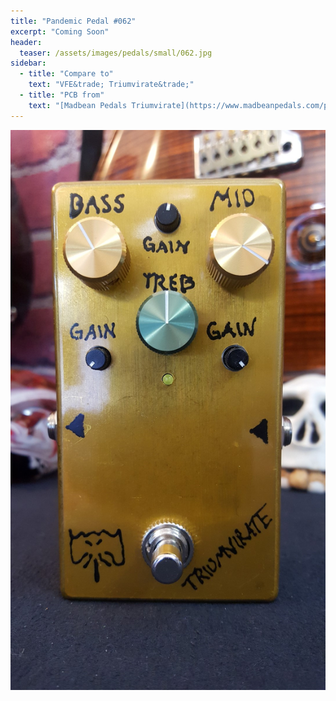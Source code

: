 ```yaml
---
title: "Pandemic Pedal #062"
excerpt: "Coming Soon"
header:
  teaser: /assets/images/pedals/small/062.jpg
sidebar:
  - title: "Compare to"
    text: "VFE&trade; Triumvirate&trade;"
  - title: "PCB from"
    text: "[Madbean Pedals Triumvirate](https://www.madbeanpedals.com/projects/index.html)"
---
```


![header](/assets/images/pedals/062.jpg)
